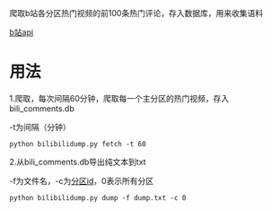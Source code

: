 
爬取b站各分区热门视频的前100条热门评论，存入数据库，用来收集语料

[b站api](https://github.com/SocialSisterYi/bilibili-API-collect)

# 用法

1.爬取，每次间隔60分钟，爬取每一个主分区的热门视频，存入bili_comments.db 

-t为间隔（分钟）

```
python bilibilidump.py fetch -t 60
```

2.从bili_comments.db导出纯文本到txt

-f为文件名，-c为[分区id](https://github.com/SocialSisterYi/bilibili-API-collect/blob/master/video/video_zone.md)，0表示所有分区

```
python bilibilidump.py dump -f dump.txt -c 0
```
